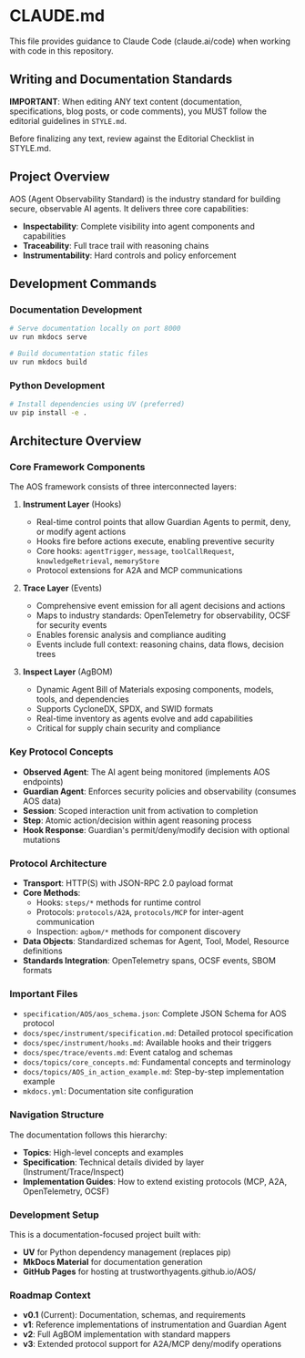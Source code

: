 # CLAUDE.md

This file provides guidance to Claude Code (claude.ai/code) when working with code in this repository.

## Writing and Documentation Standards

**IMPORTANT**: When editing ANY text content (documentation, specifications, blog posts, or code comments), you MUST follow the editorial guidelines in `STYLE.md`.

Before finalizing any text, review against the Editorial Checklist in STYLE.md.

## Project Overview

AOS (Agent Observability Standard) is the industry standard for building secure, observable AI agents. It delivers three core capabilities:
- **Inspectability**: Complete visibility into agent components and capabilities
- **Traceability**: Full trace trail with reasoning chains
- **Instrumentability**: Hard controls and policy enforcement

## Development Commands

### Documentation Development
```bash
# Serve documentation locally on port 8000
uv run mkdocs serve

# Build documentation static files
uv run mkdocs build
```

### Python Development
```bash
# Install dependencies using UV (preferred)
uv pip install -e .
```

## Architecture Overview

### Core Framework Components
The AOS framework consists of three interconnected layers:

1. **Instrument Layer** (Hooks)
   - Real-time control points that allow Guardian Agents to permit, deny, or modify agent actions
   - Hooks fire before actions execute, enabling preventive security
   - Core hooks: `agentTrigger`, `message`, `toolCallRequest`, `knowledgeRetrieval`, `memoryStore`
   - Protocol extensions for A2A and MCP communications

2. **Trace Layer** (Events)
   - Comprehensive event emission for all agent decisions and actions
   - Maps to industry standards: OpenTelemetry for observability, OCSF for security events
   - Enables forensic analysis and compliance auditing
   - Events include full context: reasoning chains, data flows, decision trees

3. **Inspect Layer** (AgBOM)
   - Dynamic Agent Bill of Materials exposing components, models, tools, and dependencies
   - Supports CycloneDX, SPDX, and SWID formats
   - Real-time inventory as agents evolve and add capabilities
   - Critical for supply chain security and compliance

### Key Protocol Concepts
- **Observed Agent**: The AI agent being monitored (implements AOS endpoints)
- **Guardian Agent**: Enforces security policies and observability (consumes AOS data)
- **Session**: Scoped interaction unit from activation to completion
- **Step**: Atomic action/decision within agent reasoning process
- **Hook Response**: Guardian's permit/deny/modify decision with optional mutations

### Protocol Architecture
- **Transport**: HTTP(S) with JSON-RPC 2.0 payload format
- **Core Methods**: 
  - Hooks: `steps/*` methods for runtime control
  - Protocols: `protocols/A2A`, `protocols/MCP` for inter-agent communication
  - Inspection: `agbom/*` methods for component discovery
- **Data Objects**: Standardized schemas for Agent, Tool, Model, Resource definitions
- **Standards Integration**: OpenTelemetry spans, OCSF events, SBOM formats

### Important Files
- `specification/AOS/aos_schema.json`: Complete JSON Schema for AOS protocol
- `docs/spec/instrument/specification.md`: Detailed protocol specification
- `docs/spec/instrument/hooks.md`: Available hooks and their triggers
- `docs/spec/trace/events.md`: Event catalog and schemas
- `docs/topics/core_concepts.md`: Fundamental concepts and terminology
- `docs/topics/AOS_in_action_example.md`: Step-by-step implementation example
- `mkdocs.yml`: Documentation site configuration

### Navigation Structure
The documentation follows this hierarchy:
- **Topics**: High-level concepts and examples
- **Specification**: Technical details divided by layer (Instrument/Trace/Inspect)
- **Implementation Guides**: How to extend existing protocols (MCP, A2A, OpenTelemetry, OCSF)

### Development Setup
This is a documentation-focused project built with:
- **UV** for Python dependency management (replaces pip)
- **MkDocs Material** for documentation generation
- **GitHub Pages** for hosting at trustworthyagents.github.io/AOS/

### Roadmap Context
- **v0.1** (Current): Documentation, schemas, and requirements
- **v1**: Reference implementations of instrumentation and Guardian Agent
- **v2**: Full AgBOM implementation with standard mappers
- **v3**: Extended protocol support for A2A/MCP deny/modify operations